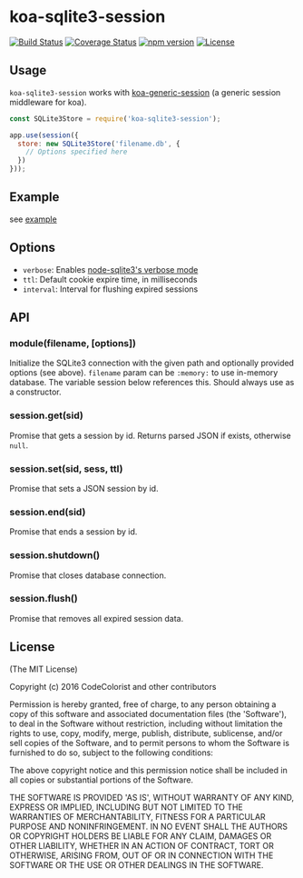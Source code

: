 # koa-sqlite3-session

[![Build Status](https://travis-ci.org/ChiChou/koa-sqlite3-session.svg?branch=master)](https://travis-ci.org/ChiChou/koa-sqlite3-session) [![Coverage Status](https://coveralls.io/repos/github/ChiChou/koa-sqlite3-session/badge.svg?branch=master)](https://coveralls.io/github/ChiChou/koa-sqlite3-session?branch=master) [![npm version](https://badge.fury.io/js/koa-sqlite3-session.svg)](https://badge.fury.io/js/koa-sqlite3-session) [![License](https://img.shields.io/npm/l/koa-sqlite3-session.svg?style=flat-square)](https://github.com/chichou/koa-sqlite3-session/blob/master/LICENSE)

## Usage

`koa-sqlite3-session` works with [koa-generic-session](https://github.com/koajs/generic-session) (a generic session middleware for koa).

```javascript
const SQLite3Store = require('koa-sqlite3-session');

app.use(session({
  store: new SQLite3Store('filename.db', {
    // Options specified here
  })
}));

```

## Example

see [example](example)

## Options

* `verbose`: Enables [node-sqlite3's verbose mode](https://github.com/mapbox/node-sqlite3/wiki/API#sqlite3verbose)
* `ttl`: Default cookie expire time, in milliseconds
* `interval`: Interval for flushing expired sessions
 
## API

### module(filename, [options])

Initialize the SQLite3 connection with the given path and optionally provided options (see above). `filename` param can be `:memory:` to use in-memory database. The variable session below references this. Should always use as a constructor.

### session.get(sid)

Promise that gets a session by id. Returns parsed JSON if exists, otherwise `null`.

### session.set(sid, sess, ttl)

Promise that sets a JSON session by id.

### session.end(sid)

Promise that ends a session by id.

### session.shutdown()

Promise that closes database connection.

### session.flush()

Promise that removes all expired session data.

## License

(The MIT License)

Copyright (c) 2016 CodeColorist and other contributors

Permission is hereby granted, free of charge, to any person obtaining a copy of this software and associated documentation files (the 'Software'), to deal in the Software without restriction, including without limitation the rights to use, copy, modify, merge, publish, distribute, sublicense, and/or sell copies of the Software, and to permit persons to whom the Software is furnished to do so, subject to the following conditions:

The above copyright notice and this permission notice shall be included in all copies or substantial portions of the Software.

THE SOFTWARE IS PROVIDED 'AS IS', WITHOUT WARRANTY OF ANY KIND, EXPRESS OR IMPLIED, INCLUDING BUT NOT LIMITED TO THE WARRANTIES OF MERCHANTABILITY, FITNESS FOR A PARTICULAR PURPOSE AND NONINFRINGEMENT. IN NO EVENT SHALL THE AUTHORS OR COPYRIGHT HOLDERS BE LIABLE FOR ANY CLAIM, DAMAGES OR OTHER LIABILITY, WHETHER IN AN ACTION OF CONTRACT, TORT OR OTHERWISE, ARISING FROM, OUT OF OR IN CONNECTION WITH THE SOFTWARE OR THE USE OR OTHER DEALINGS IN THE SOFTWARE.
